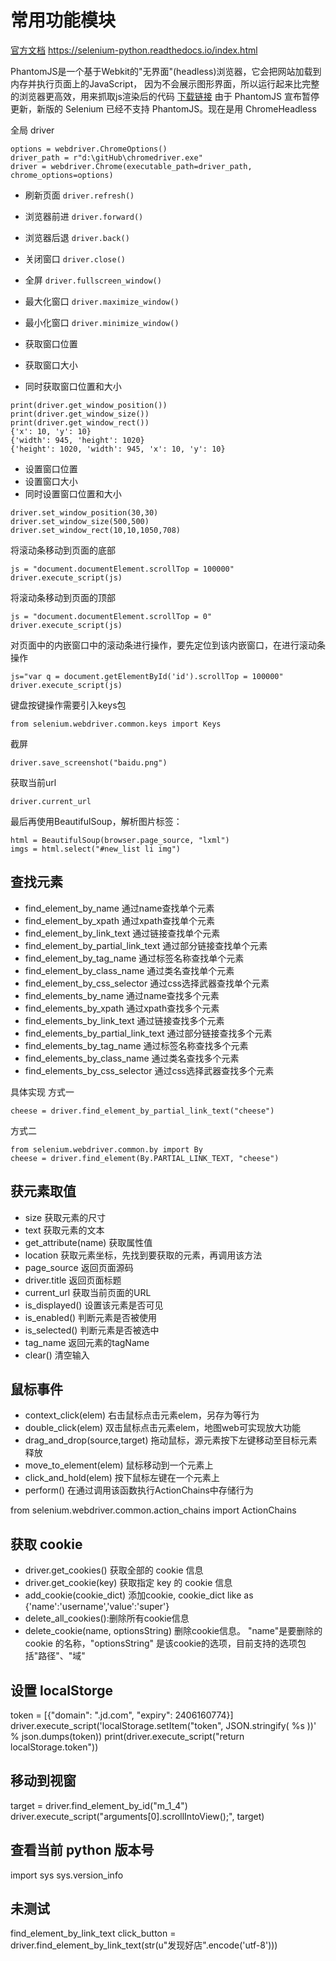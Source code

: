 # 常用功能模块

[官方文档](https://selenium-python.readthedocs.io/index.html) https://selenium-python.readthedocs.io/index.html

PhantomJS是一个基于Webkit的"无界面"(headless)浏览器，它会把网站加载到内存并执行页面上的JavaScript，
因为不会展示图形界面，所以运行起来比完整的浏览器更高效，用来抓取js渲染后的代码
[下载链接](https://bbuseruploads.s3.amazonaws.com/fd96ed93-2b32-46a7-9d2b-ecbc0988516a/downloads/98d51451-997f-40e3-b9e6-a8e635dcdcb3/phantomjs-2.1.1-windows.zip?Signature=bWm8rmXB1Y9AT2GMaR6PPNSTbZA%3D&Expires=1542273331&AWSAccessKeyId=AKIAIQWXW6WLXMB5QZAQ&versionId=null&response-content-disposition=attachment%3B%20filename%3D%22phantomjs-2.1.1-windows.zip%22)
由于 PhantomJS 宣布暂停更新，新版的 Selenium 已经不支持 PhantomJS。现在是用 ChromeHeadless

全局 driver 
```
options = webdriver.ChromeOptions()
driver_path = r"d:\gitHub\chromedriver.exe"
driver = webdriver.Chrome(executable_path=driver_path, chrome_options=options)
```

- 刷新页面
`driver.refresh()`

- 浏览器前进
`driver.forward()` 

- 浏览器后退
`driver.back()`

- 关闭窗口
`driver.close()`

- 全屏
`driver.fullscreen_window()`

- 最大化窗口
`driver.maximize_window()`

- 最小化窗口
`driver.minimize_window()`

- 获取窗口位置
- 获取窗口大小
- 同时获取窗口位置和大小
```console
print(driver.get_window_position())
print(driver.get_window_size())
print(driver.get_window_rect())
{'x': 10, 'y': 10}
{'width': 945, 'height': 1020}
{'height': 1020, 'width': 945, 'x': 10, 'y': 10}
```

- 设置窗口位置
- 设置窗口大小
- 同时设置窗口位置和大小
```console
driver.set_window_position(30,30)
driver.set_window_size(500,500)
driver.set_window_rect(10,10,1050,708)
```

将滚动条移动到页面的底部
```
js = "document.documentElement.scrollTop = 100000"
driver.execute_script(js)
```
将滚动条移动到页面的顶部 
```
js = "document.documentElement.scrollTop = 0"
driver.execute_script(js)
```
对页面中的内嵌窗口中的滚动条进行操作，要先定位到该内嵌窗口，在进行滚动条操作 
```
js="var q = document.getElementById('id').scrollTop = 100000" 
driver.execute_script(js)
```
键盘按键操作需要引入keys包
```
from selenium.webdriver.common.keys import Keys
```

截屏
```
driver.save_screenshot("baidu.png")
```

获取当前url
```
driver.current_url
```

最后再使用BeautifulSoup，解析图片标签：
```
html = BeautifulSoup(browser.page_source, "lxml")
imgs = html.select("#new_list li img")
```

## 查找元素
- find_element_by_name 通过name查找单个元素
- find_element_by_xpath 通过xpath查找单个元素
- find_element_by_link_text 通过链接查找单个元素
- find_element_by_partial_link_text 通过部分链接查找单个元素
- find_element_by_tag_name 通过标签名称查找单个元素
- find_element_by_class_name 通过类名查找单个元素
- find_element_by_css_selector 通过css选择武器查找单个元素
- find_elements_by_name 通过name查找多个元素
- find_elements_by_xpath 通过xpath查找多个元素
- find_elements_by_link_text 通过链接查找多个元素
- find_elements_by_partial_link_text 通过部分链接查找多个元素
- find_elements_by_tag_name 通过标签名称查找多个元素
- find_elements_by_class_name 通过类名查找多个元素
- find_elements_by_css_selector 通过css选择武器查找多个元素

具体实现
方式一 
```
cheese = driver.find_element_by_partial_link_text("cheese")
```

方式二
```
from selenium.webdriver.common.by import By
cheese = driver.find_element(By.PARTIAL_LINK_TEXT, "cheese")
```

## 获元素取值
- size 获取元素的尺寸
- text 获取元素的文本
- get_attribute(name) 获取属性值
- location 获取元素坐标，先找到要获取的元素，再调用该方法
- page_source 返回页面源码
- driver.title 返回页面标题
- current_url 获取当前页面的URL
- is_displayed() 设置该元素是否可见
- is_enabled() 判断元素是否被使用
- is_selected() 判断元素是否被选中
- tag_name 返回元素的tagName
- clear() 清空输入

## 鼠标事件 
- context_click(elem) 右击鼠标点击元素elem，另存为等行为
- double_click(elem) 双击鼠标点击元素elem，地图web可实现放大功能
- drag_and_drop(source,target) 拖动鼠标，源元素按下左键移动至目标元素释放
- move_to_element(elem) 鼠标移动到一个元素上
- click_and_hold(elem) 按下鼠标左键在一个元素上
- perform() 在通过调用该函数执行ActionChains中存储行为

from selenium.webdriver.common.action_chains import ActionChains

## 获取 cookie
- driver.get_cookies() 获取全部的 cookie 信息 
- driver.get_cookie(key) 获取指定 key 的 cookie 信息 
- add_cookie(cookie_dict) 添加cookie, cookie_dict like as {'name':'username','value':'super'}
- delete_all_cookies():删除所有cookie信息
- delete_cookie(name, optionsString) 删除cookie信息。
  "name"是要删除的 cookie 的名称，"optionsString" 是该cookie的选项，目前支持的选项包括"路径"、"域"

## 设置 localStorge
token = [{"domain": ".jd.com", "expiry": 2406160774}]
driver.execute_script('localStorage.setItem("token", JSON.stringify( %s ))' % json.dumps(token))
print(driver.execute_script("return localStorage.token"))

## 移动到视窗
target = driver.find_element_by_id("m_1_4")
driver.execute_script("arguments[0].scrollIntoView();", target)

## 查看当前 python 版本号
import sys
sys.version_info



## 未测试
find_element_by_link_text 
click_button = driver.find_element_by_link_text(str(u"发现好店".encode('utf-8')))
